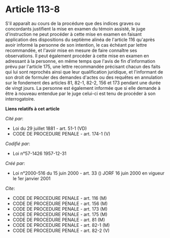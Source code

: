 # Article 113-8

S'il apparaît au cours de la procédure que des indices graves ou concordants justifient la mise en examen du témoin assisté,
le juge d'instruction ne peut procéder à cette mise en examen en faisant application des dispositions du septième alinéa de
l'article 116 qu'après avoir informé la personne de son intention, le cas échéant par lettre recommandée, et l'avoir mise en
mesure de faire connaître ses observations. Il peut également procéder à cette mise en examen en adressant à la personne, en
même temps que l'avis de fin d'information prévu par l'article 175, une lettre recommandée précisant chacun des faits qui lui
sont reprochés ainsi que leur qualification juridique, et l'informant de son droit de formuler des demandes d'actes ou des
requêtes en annulation sur le fondement des articles 81, 82-1, 82-2, 156 et 173 pendant une durée de vingt jours. La personne
est également informée que si elle demande à être à nouveau entendue par le juge celui-ci est tenu de procéder à son
interrogatoire.

**Liens relatifs à cet article**

_Cité par_:

  - Loi du 29 juillet 1881 - art. 51-1 (VD)
  - CODE DE PROCEDURE PENALE - art. 174-1 (V)

_Codifié par_:

  - Loi n°57-1426 1957-12-31

_Créé par_:

  - Loi n°2000-516 du 15 juin 2000 - art. 33 () JORF 16 juin 2000 en vigueur le 1er janvier 2001

_Cite_:

  - CODE DE PROCEDURE PENALE - art. 116 (M)
  - CODE DE PROCEDURE PENALE - art. 156 (M)
  - CODE DE PROCEDURE PENALE - art. 173 (M)
  - CODE DE PROCEDURE PENALE - art. 175 (M)
  - CODE DE PROCEDURE PENALE - art. 81 (M)
  - CODE DE PROCEDURE PENALE - art. 82-1 (M)
  - CODE DE PROCEDURE PENALE - art. 82-2 (V)
